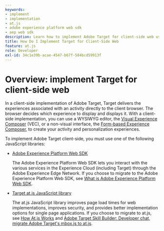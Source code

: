 ```yaml
---
keywords:
- implement
- implementation
- at.js
- adobe experience platform web sdk
- aep web sdk
description: Learn how to implement Adobe Target for client-side web using the Adobe Experience Platform Web SDK  (AEP Web SDK) or the Target at.js JavaScript library.
title: How Do I Implement Target for Client-Side Web
feature: at.js
role: Developer
exl-id: 34c1e39b-acae-4547-b67f-584bcd59913f
---
```

# Overview: implement Target for client-side web

In a client-side implementation of Adobe Target, Target delivers the experiences associated with an activity directly to the client browser. The browser decides which experience to display and displays it. With a client-side implementation, you can use a WYSIWYG editor, the [Visual Experience Composer](https://experienceleague.corp.adobe.com/docs/target/using/experiences/vec/visual-experience-composer.html) (VEC), or a non-visual interface, the [Form-based Experience Composer](https://experienceleague.adobe.com/docs/target/using/experiences/form-experience-composer.html), to create your activity and personalization experiences.

To implement Adobe Target client-side, you must use one of the following JavaScript libraries:

* [Adobe Experience Platform Web SDK](/src/pages/implement/client-side/aep-web-sdk.md)

  The Adobe Experience Platform Web SDK lets you interact with the various services in the Experience Cloud (including Target) through the Adobe Experience Edge Network. If you choose to migrate to the Adobe Experience Platform Web SDK, see [What is Adobe Experience Platform Web SDK](/src/pages/implement/client-side/aep-web-sdk.md).

* [Target at.js JavaScript library](/src/pages/implement/client-side/atjs/how-atjs-works/how-atjs-works.md)

  The at.js JavaScript library improves page load times for web implementations, improves security, and provides better implementation options for single page applications. If you choose to migrate to at.js, see [How At.js Works](/src/pages/implement/client-side/atjs/how-atjs-works/how-atjs-works.md) and [Adobe Target Skill Builder: Developer chat, migrate Adobe Target's mbox.js to at.js](https://seminars.adobeconnect.com/ptdo6mfo6qn6/?proto=true).
